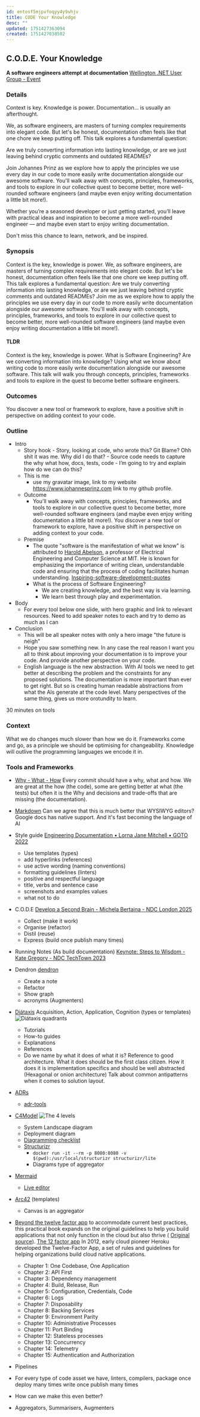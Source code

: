 ```yaml
---
id: entosf5mjpvfoqyy4y9vhjv
title: CODE Your Knowledge
desc: ""
updated: 1751427363094
created: 1751427038502
---
```


## C.O.D.E. Your Knowledge

**A software engineers attempt at documentation** [Wellington .NET User Group -
Event][wellidotnet-event]

### Details

Context is key. Knowledge is power. Documentation... is usually an afterthought.

We, as software engineers, are masters of turning complex requirements into
elegant code. But let's be honest, documentation often feels like that one chore
we keep putting off. This talk explores a fundamental question:

Are we truly converting information into lasting knowledge, or are we just
leaving behind cryptic comments and outdated READMEs?

Join Johannes Prinz as we explore how to apply the principles we use every day
in our code to more easily write documentation alongside our awesome software.
You'll walk away with concepts, principles, frameworks, and tools to explore in
our collective quest to become better, more well-rounded software engineers (and
maybe even enjoy writing documentation a little bit more!).

Whether you’re a seasoned developer or just getting started, you’ll leave with
practical ideas and inspiration to become a more well-rounded engineer — and
maybe even start to enjoy writing documentation.

Don't miss this chance to learn, network, and be inspired.

### Synopsis

Context is the key, knowledge is power. We, as software engineers, are masters
of turning complex requirements into elegant code. But let's be honest,
documentation often feels like that one chore we keep putting off. This talk
explores a fundamental question: Are we truly converting information into
lasting knowledge, or are we just leaving behind cryptic comments and outdated
READMEs? Join me as we explore how to apply the principles we use every day in
our code to more easily write documentation alongside our awesome software.
You'll walk away with concepts, principles, frameworks, and tools to explore in
our collective quest to become better, more well-rounded software engineers (and
maybe even enjoy writing documentation a little bit more!).

#### TLDR

Context is the key, knowledge is power. What is Software Engineering? Are we
converting information into knowledge? Using what we know about writing code to
more easily write documentation alongside our awesome software. This talk will
walk you through concepts, principles, frameworks and tools to explore in the
quest to become better software engineers.

### Outcomes

You discover a new tool or framework to explore, have a positive shift in
perspective on adding context to your code.

### Outline

- Intro
  - Story hook - Story, looking at code, who wrote this? Git Blame? Ohh shit it
    was me. Why did I do that? - Source code needs to capture the why what how,
    docs, tests, code - I’m going to try and explain how do we can do this?
  - This is me
    - use my gravatar image, link to my website <https://www.johannesprinz.com>
      link to my github profile.
  - Outcome
    - You'll walk away with concepts, principles, frameworks, and tools to
      explore in our collective quest to become better, more well-rounded
      software engineers (and maybe even enjoy writing documentation a little
      bit more!). You discover a new tool or framework to explore, have a
      positive shift in perspective on adding context to your code.
  - Premise
    - The quote "software is the manifestation of what we know" is attributed to
      [Harold Abelson][hal], a professor of Electrical Engineering and Computer
      Science at MIT. He is known for emphasizing the importance of writing
      clean, understandable code and ensuring that the process of coding
      facilitates human understanding.
      [Inspiring-software-development-quotes][quotes]
    - What is the process of Software Engineering?
      - We are creating knowledge, and the best way is via learning.
      - We learn best through play and experimentation.
- Body
  - For every tool below one slide, with hero graphic and link to relevant
    resources. Need to add speaker notes to each and try to demo as much as I
    can
- Conclusion
  - This will be all speaker notes with only a hero image "the future is neigh"
  - Hope you saw something new. In any case the real reason I want you all to
    think about improving your documentation is to improve your code. And
    provide another perspective on your code.
  - English language is the new abstraction. With AI tools we need to get better
    at describing the problem and the constraints for any proposed solutions.
    The documentation is more important than ever to get right. But so is
    creating human readable abstractions from what the AIs generate at the code
    level. Many perspectives of the same thing, gives us more orotundity to
    learn.

30 minutes on tools

### Context

What we do changes much slower than how we do it. Frameworks come and go, as a
principle we should be optimising for changeability. Knowledge will outlive the
programming languages we encode it in.

### Tools and Frameworks

- [Why - What - How][why-what-how] Every commit should have a why, what and how.
  We are great at the how (the code), some are getting better at what (the
  tests) but often it is the Why and decisions and trade-offs that are missing
  (the documentation).
- [Markdown][markdown] Can we agree that this is much better that WYSIWYG
  editors? Google docs has native support. And it's fast becoming the language
  of AI
- Style guide [Engineering Documentation • Lorna Jane Mitchell • GOTO
  2022][lorna]
  - Use templates (types)
  - add hyperlinks (references)
  - use active wording (naming conventions)
  - formatting guidelines (linters)
  - positive and respectful language
  - title, verbs and sentence case
  - screenshots and examples values
  - what not to do
- C.O.D.E [Develop a Second Brain - Michela Bertaina - NDC London 2025][michela]
  - Collect (make it work)
  - Organise (refactor)
  - Distil (reuse)
  - Express (build once publish many times)
- Running Notes (As build documentation) [Keynote: Steps to Wisdom - Kate
  Gregory - NDC TechTown 2023][kate]
- Dendron [dendron]
  - Create a note
  - Refactor
  - Show graph
  - acronyms (Augmenters)
- [Diátaxis][diátaxis] Acquisition, Action, Application, Cognition (types or
  templates) ![Diátaxis quadrants](assets/images/documentation-needs.png)
  - Tutorials
  - How-to guides
  - Explanations
  - References
  - Do we name by what it does of what it is? Reference to good architecture.
    What it does should be the first class citizen. How it does it is
    implementation specifics and should be well abstracted (Hexagonal or onion
    architecture) Talk about common antipatterns when it comes to solution
    layout.
- [ADRs][adr]
  - [adr-tools][adr-tools]
- [C4Model][c4model]
  ![The 4 levels](notes/assets/images/documentation-map-layers.png)
  - System Landscape diagram
  - Deployment diagram
  - [Diagramming checklist][diagram-checklist]
  - [Structurizr][structurizr]
    - `docker run -it --rm -p 8080:8080 -v $(pwd):/usr/local/structurizr structurizr/lite`
    - Diagrams type of aggregator
- [Mermaid][mermaid]
  - [Live editor][mermaid live]
- [Arc42][arc42] (templates)
  - Canvas is an aggregator
- [Beyond the twelve factor app][beyond-12-factor] to accommodate current best
  practices, this practical book expands on the original guidelines to help you
  build applications that not only function in the cloud but also thrive (
  [Original source][twelve-factor]). [The 12 factor app][twelve-factor-app] In
  2012, early cloud pioneer Heroku developed the Twelve-Factor App, a set of
  rules and guidelines for helping organizations build cloud native
  applications.

  - Chapter 1: One Codebase, One Application
  - Chapter 2: API First
  - Chapter 3: Dependency management
  - Chapter 4: Build, Release, Run
  - Chapter 5: Configuration, Credentials, Code
  - Chapter 6: Logs
  - Chapter 7: Disposability
  - Chapter 8: Backing Services
  - Chapter 9: Environment Parity
  - Chapter 10: Administrative Processes
  - Chapter 11: Port Binding
  - Chapter 12: Stateless processes
  - Chapter 13: Concurrency
  - Chapter 14: Telemetry
  - Chapter 15: Authentication and Authorization

- Pipelines
- For every type of code asset we have, linters, compilers, package once deploy
  many times write once publish many times
- How can we make this even better?
- Aggregators, Summarisers, Augmenters

[adr-tools]: https://github.com/npryce/adr-tools
[adr]: https://adr.github.io/adr-templates/
[arc42]: https://arc42.org/
[c4model]: https://c4model.com/
[dendron]: https://www.dendron.so/
[diagram-checklist]: https://c4model.com/diagrams/checklist
[diátaxis]: https://diataxis.fr/
[hal]: https://en.wikipedia.org/wiki/Hal_Abelson
[kate]: https://www.youtube.com/watch?v=iS9mbqho6s0
[lorna]: https://www.youtube.com/watch?v=Z5OrR99OpiY&t=1018s
[markdown]: https://www.markdownguide.org/
[mermaid live]: https://mermaid.live/edit
[mermaid]: https://mermaid.js.org/
[michela]: https://www.youtube.com/watch?v=6KSVDvPnUpU
[quotes]:
  https://blog.rarecrew.com/post/inspiring-software-development-quotes-to-fuel-your-coding-journey
[structurizr]: https://structurizr.com/
[wellidotnet-event]: https://www.meetup.com/wellidotnet/events/308565157/
[why-what-how]:
  https://www.johannesprinz.com/posts/03-software-engineering-quickstart-guide/
[beyond-12-factor]:
  https://raw.githubusercontent.com/ffisk/books/master/beyond-the-twelve-factor-app.pdf
[twelve-factor]:
  https://tanzu.vmware.com/content/ebooks/beyond-the-12-factor-app
[twelve-factor-app]: https://12factor.net/
